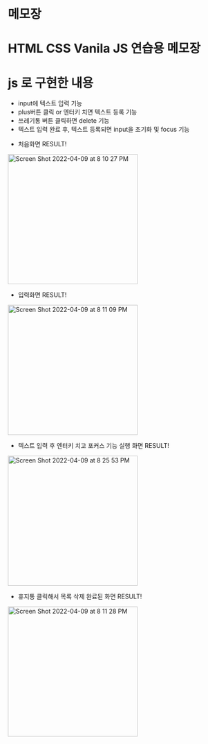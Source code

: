 # 메모장

# HTML CSS Vanila JS 연습용 메모장
# js 로 구현한 내용
<ul>
  <li>input에 텍스트 입력 기능</li>
  <li>plus버튼 클릭 or 엔터키 치면 텍스트 등록 기능</li>
  <li>쓰레기통 버튼 클릭하면 delete 기능</li>
  <li>텍스트 입력 완료 후, 텍스트 등록되면 input을 초기화 및 focus 기능</li>
</ul>



- 처음화면 RESULT! 
<p align="left"><img width="300" alt="Screen Shot 2022-04-09 at 8 10 27 PM" src="https://user-images.githubusercontent.com/78943816/162569373-2e0cfa56-df44-473b-8168-56d38c6d34ef.png"></p>

- 입력화면 RESULT! 
<p align="left"><img width="300" alt="Screen Shot 2022-04-09 at 8 11 09 PM" src="https://user-images.githubusercontent.com/78943816/162569379-b26f1229-a5d5-4eb4-8c6e-c1080e149bb6.png"></p>

- 텍스트 입력 후 엔터키 치고 포커스 기능 실행 화면 RESULT! 
<p align="left"><img width="300" alt="Screen Shot 2022-04-09 at 8 25 53 PM" src="https://user-images.githubusercontent.com/78943816/162569787-c0d28124-8796-4798-b956-466bf649217f.png"></p>

- 휴지통 클릭해서 목록 삭제 완료된 화면 RESULT! 
<p align="left"><img width="300" alt="Screen Shot 2022-04-09 at 8 11 28 PM" src="https://user-images.githubusercontent.com/78943816/162569381-c86ee881-21fd-4bc0-bc62-a274ee339d9b.png"></p>
